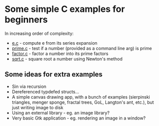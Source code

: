 # Some simple C examples for beginners

In increasing order of complexity:

* [e.c](e.c) - compute e from its series expansion
* [prime.c](prime.c) - test if a number (provided as a command line arg) is prime
* [factor.c](factor.c) - factor a number into its prime factors
* [sqrt.c](sqrt.c) - square root a number using Newton's method

## Some ideas for extra examples

* Sin via recursion
* Dereferenced typdefed structs...
* A simple canvas drawing app, with a bunch of examples (sierpinski triangles, menger sponge, fractal trees, GoL, Langton's ant, etc.), but just writing image to disk
* Using an external library - eg. an image library?
* Very basic Gtk application - eg. rendering an image in a window?


